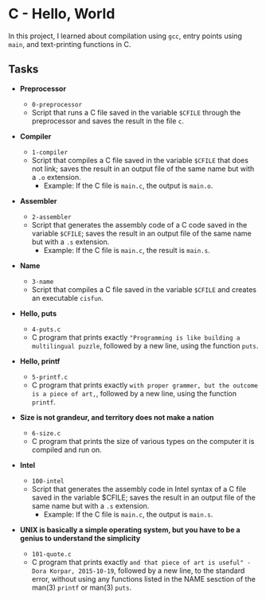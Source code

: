 # C - Hello, World
In this project, I learned about compilation using `gcc`, entry points using `main`, and text-printing functions in C.

## Tasks
* **Preprocessor**
  * `0-preprocessor`
  * Script that runs a C file saved in the variable `$CFILE` through the preprocessor and saves the result in the file `c`.

* **Compiler**
  * `1-compiler`
  * Script that compiles a C file saved in the variable `$CFILE` that does not link; saves the result in an output file of the same name but with a `.o` extension.
    * Example: If the C file is `main.c`, the output is `main.o`.

* **Assembler**
  * `2-assembler`
  * Script that generates the assembly code of a C code saved in the variable `$CFILE`; saves the result in an output file of the same name but with a `.s` extension.
    * Example: If the C file is `main.c`, the result is `main.s`.

* **Name**
  * `3-name`
  * Script that compiles a C file saved in the variable `$CFILE` and creates an executable `cisfun`.

* **Hello, puts**
  * `4-puts.c`
  * C program that prints exactly `"Programming is like building a multilingual puzzle`, followed by a new line, using the function `puts`.

* **Hello, printf**
  * `5-printf.c`
  * C program that prints exactly `with proper grammer, but the outcome is a piece of art,`, followed by a new line, using the function `printf`.

* **Size is not grandeur, and territory does not make a nation**
  * `6-size.c`
  * C program that prints the size of various types on the computer it is compiled and run on.

* **Intel**
  * `100-intel`
  * Script that generates the assembly code in Intel syntax of a C file saved in the variable $CFILE; saves the result in an output file of the same name but with a `.s` extension.
    * Example: If the C file is `main.c`, the output is `main.s`.

* **UNIX is basically a simple operating system, but you have to be a genius to understand the simplicity**
  * `101-quote.c`
  * C program that prints exactly `and that piece of art is useful" - Dora Korpar, 2015-10-19`, followed by a new line, to the standard error, without using any functions listed in the NAME sesction of the man(3) `printf` or man(3) `puts`.
